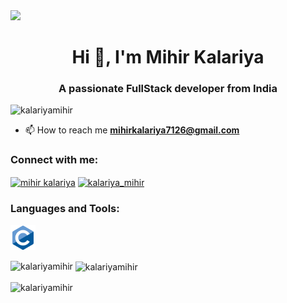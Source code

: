 <img src="https://camo.githubusercontent.com/d6ebdf0be8c981a367c8226b0c0554db04a3235f4018c75ad1951fd67be61cc4/68747470733a2f2f6a75736d61726b746563682e636f6d2f7075626c69632f612f696d616765732f70616765732f7765625f646576656c6f706d656e742e676966" />


<h1 align="center">Hi 👋, I'm Mihir Kalariya</h1>
<h3 align="center">A passionate FullStack developer from India</h3>

<p align="left"> <img src="https://komarev.com/ghpvc/?username=kalariyamihir&label=Profile%20views&color=0e75b6&style=flat" alt="kalariyamihir" /> </p>

- 📫 How to reach me **mihirkalariya7126@gmail.com**

<h3 align="left">Connect with me:</h3>
<p align="left">
<a href="https://linkedin.com/in/mihir kalariya" target="blank"><img align="center" src="https://raw.githubusercontent.com/rahuldkjain/github-profile-readme-generator/master/src/images/icons/Social/linked-in-alt.svg" alt="mihir kalariya" height="30" width="40" /></a>
<a href="https://instagram.com/kalariya_mihir" target="blank"><img align="center" src="https://raw.githubusercontent.com/rahuldkjain/github-profile-readme-generator/master/src/images/icons/Social/instagram.svg" alt="kalariya_mihir" height="30" width="40" /></a>
</p>

<h3 align="left">Languages and Tools:</h3>
<p align="left"> <a href="https://www.cprogramming.com/" target="_blank" rel="noreferrer"> <img src="https://raw.githubusercontent.com/devicons/devicon/master/icons/c/c-original.svg" alt="c" width="40" height="40"/> </a> </p>

<p><img align="left" src="https://github-readme-stats.vercel.app/api/top-langs?username=kalariyamihir&show_icons=true&locale=en&layout=compact" alt="kalariyamihir" /></p>

<p>&nbsp;<img align="center" src="https://github-readme-stats.vercel.app/api?username=kalariyamihir&show_icons=true&locale=en" alt="kalariyamihir" /></p>

<p><img align="center" src="https://github-readme-streak-stats.herokuapp.com/?user=kalariyamihir&" alt="kalariyamihir" /></p>
